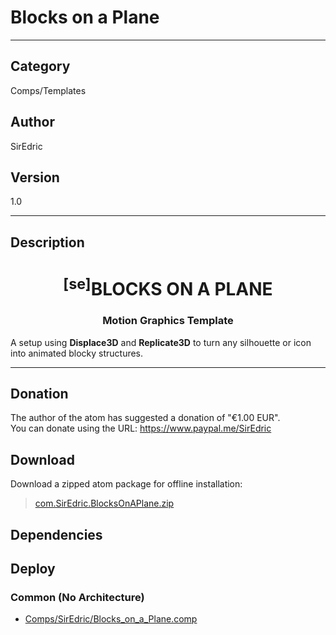 # Blocks on a Plane
___

## Category
Comps/Templates

## Author
SirEdric

## Version
1.0

___

## Description
<h1 align="center"><sup>&#91;se&#93;</sup>BLOCKS ON A PLANE</h1>

<h3 align="center"> Motion Graphics Template</h3>

<p>A setup using <b>Displace3D</b> and <b>Replicate3D</b> to turn any silhouette or icon into animated blocky structures.</p>

___

## Donation
The author of the atom has suggested a donation of "€1.00 EUR".  
You can donate using the URL: <a href="https://www.paypal.me/SirEdric">https://www.paypal.me/SirEdric</a>
## Download

Download a zipped atom package for offline installation:
> [com.SirEdric.BlocksOnAPlane.zip](https://gitlab.com/WeSuckLess/Reactor/-/archive/master/Reactor-master.zip?path=Atoms/com.SirEdric.BlocksOnAPlane)  

## Dependencies

## Deploy

### Common (No Architecture)

<ul>
<li><a href="https://gitlab.com/WeSuckLess/Reactor/-/blob/master/Atoms/com.SirEdric.BlocksOnAPlane/Comps/SirEdric/Blocks_on_a_Plane.comp?ref_type=heads">Comps/SirEdric/Blocks_on_a_Plane.comp</a></li>
</ul>
